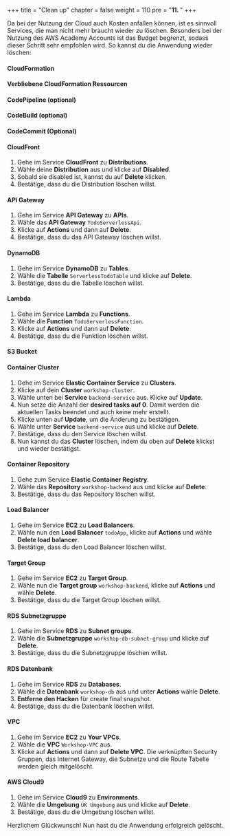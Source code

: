 +++
title = "Clean up"
chapter = false
weight = 110
pre = "<b>11. </b>"
+++

Da bei der Nutzung der Cloud auch Kosten anfallen können, ist es sinnvoll Services, die man nicht mehr braucht wieder zu löschen. Besonders bei der Nutzung des AWS Academy Accounts ist das Budget begrenzt, sodass dieser Schritt sehr empfohlen wird.
So kannst du die Anwendung wieder löschen:

#### CloudFormation

#### Verbliebene CloudFormation Ressourcen

#### CodePipeline (optional)

#### CodeBuild (optional)

#### CodeCommit (Optional)

#### CloudFront
1. Gehe im Service **CloudFront** zu **Distributions**.
2. Wähle deine **Distribution** aus und klicke auf **Disabled**.
3. Sobald sie disabled ist, kannst du auf **Delete** klicken.
4. Bestätige, dass du die Distribution löschen willst.

#### API Gateway
1. Gehe im Service **API Gateway** zu **APIs**.
2. Wähle das **API Gateway** ``TodoServerlessApi``.
3. Klicke auf **Actions** und dann auf **Delete**.
4. Bestätige, dass du das API Gateway löschen willst.

#### DynamoDB
1. Gehe im Service **DynamoDB** zu **Tables**.
2. Wähle die **Tabelle** ``ServerlessTodoTable`` und klicke auf **Delete**.
3. Bestätige, dass du die Tabelle löschen willst.

#### Lambda
1. Gehe im Service **Lambda** zu **Functions**.
2. Wähle die **Function** ``TodoServerlessFunction``.
3. Klicke auf **Actions** und dann auf **Delete**.
4. Bestätige, dass du die Funktion löschen willst.

#### S3 Bucket

#### Container Cluster
1.	Gehe im Service **Elastic Container Service** zu **Clusters**.
2.	Klicke auf dein **Cluster** ``workshop-cluster``.
3.	Wähle unten bei **Service** ``backend-service`` aus. Klicke auf **Update**.
4.	Nun setze die Anzahl der **desired tasks auf 0**. Damit werden die aktuellen Tasks beendet und auch keine mehr erstellt.
5.	Klicke unten auf **Update**, um die Änderung zu bestätigen.
6.	Wähle unter **Service** ``backend-service`` aus und klicke auf **Delete**.
7.	Bestätige, dass du den Service löschen willst.
8.	Nun kannst du das **Cluster** löschen, indem du oben auf **Delete** klickst und wieder bestätigst.

#### Container Repository
1.	Gehe zum Service **Elastic Container Registry**.
2.	Wähle das **Repository** ``workshop-backend`` aus und klicke auf **Delete**.
3.	Bestätige, dass du das Repository löschen willst.

#### Load Balancer
1.	Gehe im Service **EC2** zu **Load Balancers**.
2.	Wähle nun den **Load Balancer** ``todoApp``, klicke auf **Actions** und wähle **Delete load balancer**.
3.	Bestätige, dass du den Load Balancer löschen willst.

#### Target Group
1.	Gehe im Service **EC2** zu **Target Group**.
2.	Wähle nun die **Target group** ``workshop-backend``, klicke auf **Actions** und wähle **Delete**.
3.	Bestätige, dass du die Target Group löschen willst.

#### RDS Subnetzgruppe
1.	Gehe im Service **RDS** zu **Subnet groups**.
2.	Wähle die **Subnetzgruppe** ``workshop-db-subnet-group`` und klicke auf **Delete**.
3.	Bestätige, dass du die Subnetzgruppe löschen willst.

#### RDS Datenbank
1.	Gehe im Service **RDS** zu **Databases**.
2.	Wähle die **Datenbank** ``workshop-db`` aus und unter **Actions** wähle **Delete**.
3.	**Entferne den Hacken** für create final snapshot.
4.	Bestätige, dass du die Datenbank löschen willst.

#### VPC
1.	Gehe im Service **EC2** zu **Your VPCs**.
2.	Wähle die **VPC** ``Workshop-VPC`` aus.
3.	Klicke auf **Actions** und dann auf **Delete VPC**. Die verknüpften Security Gruppen, das Internet Gateway, die Subnetze und die Route Tabelle werden gleich mitgelöscht.

#### AWS Cloud9
1. Gehe im Service **Cloud9** zu **Environments**.
2. Wähle die **Umgebung** ``ÜK Umgebung`` aus und klicke auf **Delete**.
3.	Bestätige, dass du die Umgebung löschen willst.

Herzlichem Glückwunsch! Nun hast du die Anwendung erfolgreich gelöscht.